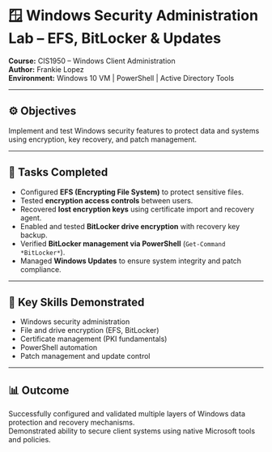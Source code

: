 # 🪟 Windows Security Administration Lab – EFS, BitLocker & Updates

**Course:** CIS1950 – Windows Client Administration  
**Author:** Frankie Lopez  
**Environment:** Windows 10 VM | PowerShell | Active Directory Tools  

---

## ⚙️ Objectives
Implement and test Windows security features to protect data and systems using encryption, key recovery, and patch management.

---

## 🧰 Tasks Completed
- Configured **EFS (Encrypting File System)** to protect sensitive files.  
- Tested **encryption access controls** between users.  
- Recovered **lost encryption keys** using certificate import and recovery agent.  
- Enabled and tested **BitLocker drive encryption** with recovery key backup.  
- Verified **BitLocker management via PowerShell** (`Get-Command *BitLocker*`).  
- Managed **Windows Updates** to ensure system integrity and patch compliance.  

---

## 🧠 Key Skills Demonstrated
- Windows security administration  
- File and drive encryption (EFS, BitLocker)  
- Certificate management (PKI fundamentals)  
- PowerShell automation  
- Patch management and update control  

---

## 📊 Outcome
Successfully configured and validated multiple layers of Windows data protection and recovery mechanisms.  
Demonstrated ability to secure client systems using native Microsoft tools and policies.
